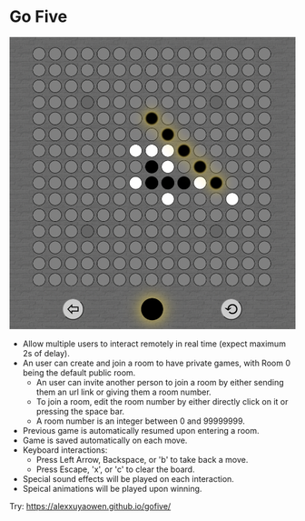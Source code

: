 # Go Five

![Demo](https://github.com/alexxuyaowen/gofive/blob/main/demo/demo.png)

- Allow multiple users to interact remotely in real time (expect maximum 2s of delay).
- An user can create and join a room to have private games, with Room 0 being the default public room.
  - An user can invite another person to join a room by either sending them an url link or giving them a room number.
  - To join a room, edit the room number by either directly click on it or pressing the space bar.
  - A room number is an integer between 0 and 99999999.
- Previous game is automatically resumed upon entering a room.
- Game is saved automatically on each move.
- Keyboard interactions:
  - Press Left Arrow, Backspace, or 'b' to take back a move.
  - Press Escape, 'x', or 'c' to clear the board.
- Special sound effects will be played on each interaction.
- Speical animations will be played upon winning.

Try: https://alexxuyaowen.github.io/gofive/
